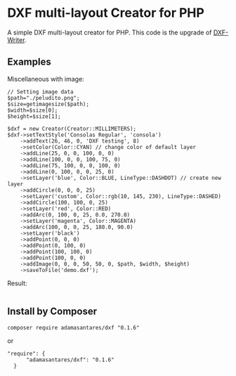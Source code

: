 # DXF multi-layout Creator for PHP

A simple DXF multi-layout creator for PHP.
This code is the upgrade of [DXF-Writer](http://www.phpclasses.org/package/7954-PHP-Generate-CAD-files-in-the-AutoCAD-DXF-format.html).

## Examples

Miscellaneous with image:

```
// Setting image data
$path="./peludito.png";
$size=getimagesize($path);
$width=$size[0];
$height=$size[1];

$dxf = new Creator(Creator::MILLIMETERS);
$dxf->setTextStyle('Consolas Regular', 'consola')
    ->addText(26, 46, 0, 'DXF testing', 8)
    ->setColor(Color::CYAN) // change color of default layer
    ->addLine(25, 0, 0, 100, 0, 0)
    ->addLine(100, 0, 0, 100, 75, 0)
    ->addLine(75, 100, 0, 0, 100, 0)
    ->addLine(0, 100, 0, 0, 25, 0)
    ->setLayer('blue', Color::BLUE, LineType::DASHDOT) // create new layer
    ->addCircle(0, 0, 0, 25)
    ->setLayer('custom', Color::rgb(10, 145, 230), LineType::DASHED)
    ->addCircle(100, 100, 0, 25)
    ->setLayer('red', Color::RED)
    ->addArc(0, 100, 0, 25, 0.0, 270.0)
    ->setLayer('magenta', Color::MAGENTA)
    ->addArc(100, 0, 0, 25, 180.0, 90.0)
    ->setLayer('black')
    ->addPoint(0, 0, 0)
    ->addPoint(0, 100, 0)
    ->addPoint(100, 100, 0)
    ->addPoint(100, 0, 0)
    ->addImage(0, 0, 0, 50, 50, 0, $path, $width, $height)
    ->saveToFile('demo.dxf');
```

Result:

<img src="https://raw.githubusercontent.com/mariofevre/DXF-Creator-for-PHP/master/demo/demo4.png" alt="" />


## Install by Composer

```
composer require adamasantares/dxf "0.1.6"
```

or

```
"require": {
      "adamasantares/dxf": "0.1.6"
  }
```


